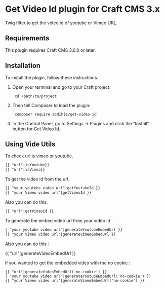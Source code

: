 # Get Video Id plugin for Craft CMS 3.x

Twig filter to get the video id of youtube or Vimeo URL.

## Requirements

This plugin requires Craft CMS 3.0.0 or later.

## Installation

To install the plugin, follow these instructions.

1. Open your terminal and go to your Craft project:

        cd /path/to/project

2. Then tell Composer to load the plugin:

        composer require aodihis/get-video-id

3. In the Control Panel, go to Settings → Plugins and click the “Install” button for Get Video Id.

## Using Vide Utils

To check url is vimeo or youtube.
```html
{{ "url"|isYoutube}}
{{ "url"|isVimeo}}
```

To get the video id from the url.
```html
{{ "your youtube video url"|getYoutubeId }}
{{ "your Vimeo video url"|getVimeoId }}
```
Also you can do this:

```html
{{ "url"|getVideoId }}
```
To generate the embed video url from your video id :

```html
{ "your youtube video url"|generateYoutubeEmbedUrl }}
{{ "your Vimeo video url"|generateVimeoEmbedUrl }}
```

Also you can do this : 

{{ "url"|generateVideoEmbedUrl }}

if you wanted to get the embedded video with the no cookie :

```
{{ "url"|generateVideoEmbedUrl('no-cookie') }}
{ "your youtube video url"|generateYoutubeEmbedUrl('no-cookie') }}
{{ "your Vimeo video url"|generateVimeoEmbedUrl('no-cookie') }}
```